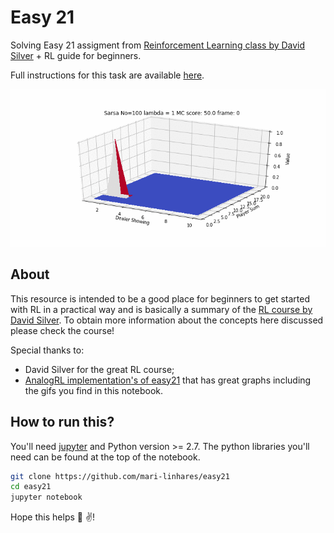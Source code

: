# Easy 21

Solving Easy 21 assigment from [Reinforcement Learning class by David Silver](http://www0.cs.ucl.ac.uk/staff/d.silver/web/Teaching.html) + RL guide for beginners.

Full instructions for this task are available [here](http://www0.cs.ucl.ac.uk/staff/d.silver/web/Teaching_files/Easy21-Johannes.pdf).

![](imgs/sarsa.gif)

## About

This resource is intended to be a good place for beginners to get started with RL in a practical
way and is basically a summary of the [RL course by David Silver](http://www0.cs.ucl.ac.uk/staff/d.silver/web/Teaching.html). To obtain more information about the concepts here discussed please check the course!

Special thanks to:
  * David Silver for the great RL course;
  * [AnalogRL implementation's of easy21](https://github.com/analog-rl/Easy21) that has great graphs
    including the gifs you find in this notebook.

## How to run this?

You'll need [jupyter](http://jupyter.org/) and Python version >= 2.7. The python libraries you'll need can be found
at the top of the notebook.

```bash
git clone https://github.com/mari-linhares/easy21
cd easy21
jupyter notebook
```

Hope this helps :sunrise_over_mountains: :v:!
